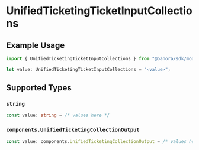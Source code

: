 # UnifiedTicketingTicketInputCollections

## Example Usage

```typescript
import { UnifiedTicketingTicketInputCollections } from "@panora/sdk/models/components";

let value: UnifiedTicketingTicketInputCollections = "<value>";
```

## Supported Types

### `string`

```typescript
const value: string = /* values here */
```

### `components.UnifiedTicketingCollectionOutput`

```typescript
const value: components.UnifiedTicketingCollectionOutput = /* values here */
```

